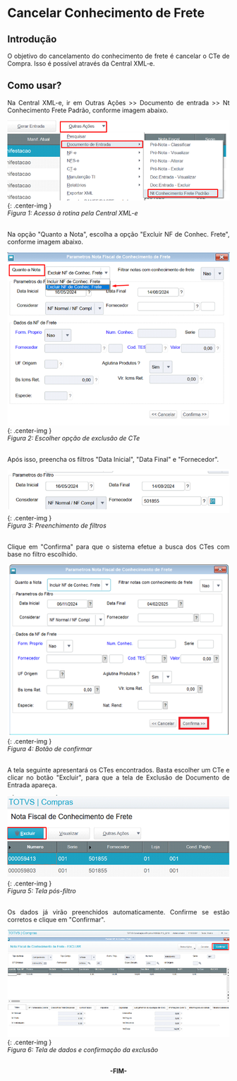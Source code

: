 <style>
    p{
        text-align: justify;
    }
</style>

# Cancelar Conhecimento de Frete

## Introdução

O objetivo do cancelamento do conhecimento de frete é cancelar o CTe de Compra. Isso é possível através da Central XML-e.

## Como usar?

Na Central XML-e, ir em Outras Ações >> Documento de entrada >> Nt Conhecimento Frete Padrão, conforme imagem abaixo. 

![Figura 1: Acesso à rotina pela Central XML-e](../../assets/cancelar-cte/acesso_rotina_exclusao_cte.png "Acesso à rotina pela Central XML-e"){: .center-img }
<br>*Figura 1: Acesso à rotina pela Central XML-e*<br>
<br>

Na opção "Quanto a Nota", escolha a opção "Excluir NF de Conhec. Frete", conforme imagem abaixo.

![Figura 2: Escolher opção de exclusão de CTe](../../assets/cancelar-cte/opcao_excluir_cte.png "Escolher opção de exclusão de CTe"){: .center-img }
<br>*Figura 2: Escolher opção de exclusão de CTe*<br>
<br>

Após isso, preencha os filtros "Data Inicial", "Data Final" e "Fornecedor".

![Figura 3: Preenchimento de filtros](../../assets/cancelar-cte/filtros_exclusao_cte.png "Preenchimento de filtros"){: .center-img }
<br>*Figura 3: Preenchimento de filtros*<br>
<br>

Clique em "Confirma" para que o sistema efetue a busca dos CTes com base no filtro escolhido.

![Figura 4: Botão de confirmar](../../assets/cancelar-cte/botao_confirma.png "Botão de confirmar"){: .center-img }
<br>*Figura 4: Botão de confirmar*<br>
<br>

A tela seguinte apresentará os CTes encontrados. Basta escolher um CTe e clicar no botão "Excluir", para que a tela de Exclusão de Documento de Entrada apareça.

![Figura 5: Tela pós-filtro](../../assets/cancelar-cte/escolha_cte_para_exclusao.png "Tela pós-filtro"){: .center-img }
<br>*Figura 5: Tela pós-filtro*<br>
<br>

Os dados já virão preenchidos automaticamente. Confirme se estão corretos e clique em "Confirmar".

![Figura 6: Tela de dados e confirmação da exclusão](../../assets/cancelar-cte/confirma_exclusao_cte.png "Tela de dados e confirmação da exclusão"){: .center-img }
<br>*Figura 6: Tela de dados e confirmação da exclusão*<br>
<br>

<div style="text-align: center; font-weight: bold;">-FIM-</div>